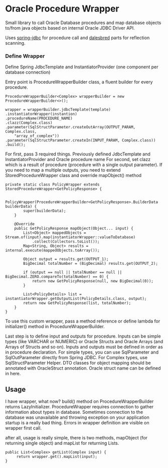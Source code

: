 Oracle Procedure Wrapper
=========
Small library to call Oracle Database procedures and map database objects to/from java objects based on internal Oracle JDBC Driver API.

Uses [spring-jdbc](https://docs.spring.io/spring/docs/current/spring-framework-reference/html/jdbc.html) 
for procedure call and [dalesbred](https://github.com/EvidentSolutions/dalesbred) parts for reflection scanning.

### Define Wrapper
Define Spring JdbcTemplate and InstantiatorProvider (one component per database connection) 

Entry point is ProcedureWrapperBuilder class, a fluent builder for every procedure.

    ProcedureWrapperBuilder<Complex> wrapperBuilder = new ProcedureWrapperBuilder<>();
    
    wrapper = wrapperBuilder.jdbcTemplate(template)
    .instantiatorWrapper(instantion)
    .procedureName(PROCEDURE_NAME)
    .clazz(Complex.class)
    .parameter(SqlStructParameter.createOutArray(OUTPUT_PARAM, Complex.class,
        "array_of_complex"))
    .parameter(SqlStructParameter.createIn(INPUT_PARAM, Complex.class))
    .build();
    
For first, pass 3 required things. Previously defined JdbcTemplate and InstantiatorProvider and Oracle procedure name
For second, set clazz which is a result of procedure (procedure with a single output parameter). 
If you need to map a multiple outputs, you need to extend StoredProcedureWrapper class and override mapObject() method

    private static class PolicyWrapper extends StoredProcedureWrapper<GetPolicyResponse> {

        PolicyWrapper(ProcedureWrapperBuilder<GetPolicyResponse>.BuilderData builderData) {
            super(builderData);
        }

        @Override
        public GetPolicyResponse mapObject(Object... input) {
            List<Object> mappedObjects = Stream.of(input).map(instantiatorWrapper::valueToDatabase)
                .collect(Collectors.toList());
            Map<String, Object> results = internal.execute(mappedObjects.toArray());

            Object output = results.get(OUTPUT_1);
            BigDecimal totalNumber = (BigDecimal) results.get(OUTPUT_2);

            if (output == null || totalNumber == null || BigDecimal.ZERO.compareTo(totalNumber) == 0) {
                return new GetPolicyResponse(null, new BigDecimal(0));
            }

            List<PolicyDetails> list = instantiatorWrapper.getOutputList(PolicyDetails.class, output);
            return new GetPolicyResponse(list, totalNumber);
        }
    }

To use this custom wrapper, pass a method reference or define lambda for initializer() method in ProcedureWrapperBuilder. 

Last step is to define input and outputs for procedure. Inputs can be simple types (like VARCHAR or NUMERIC) 
or Oracle Structs and Oracle Arrays (and Arrays of Structs and so on).
Inputs and outputs must be defined in order as in procedure declaration.
For simple types, you can use SqlParameter and SqlOutParameter directly from Spring JDBC. For Complex types, use SqlStructParameter Helper.
DTO classes for object mapping should be annotated with OracleStruct annotation. Oracle struct name can be defined in here.

## Usage

I have wrapper, what now?
build() method on ProcedureWrapperBuilder returns LazyInitializer. ProcedureWrapper requires connection to gather information about types in database.
Sometimes connection to the database was unavailable and throwing exception on your application startup is a really bad thing. Errors in wrapper definition are visible on wrapper first call.

after all, usage is really simple, there is two methods, mapObject (for returning single object) and mapList for returning Lists. 

    public List<Complex> getList(Complex input) {
         return wrapper.get().mapList(input);
    }
